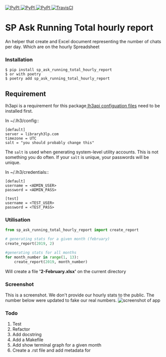 [
![PyPI](https://img.shields.io/pypi/v/sp_ask_report_chats_per_school.svg)
![PyPI](https://img.shields.io/pypi/pyversions/sp_ask_report_chats_per_school.svg)
![PyPI](https://img.shields.io/github/license/guinslym/sp_ask_report_chats_per_school.svg)
](https://pypi.org/project/sp_ask_report_chats_per_school/)
[![TravisCI](https://travis-ci.org/guinslym/sp_ask_report_chats_per_school.svg?branch=master)](https://travis-ci.org/guinslym/sp_ask_report_chats_per_school)

# SP Ask Running Total hourly report
An helper that create and Excel document representing the number of chats per day. Which are on the hourly Spreadsheet

### Installation

    $ pip install sp_ask_running_total_hourly_report
    $ or with poetry
    $ poetry add sp_ask_running_total_hourly_report

## Requirement

lh3api is a requirement for this package[ lh3api configuation files](https://gitlab.com/libraryh3lp/libraryh3lp-sdk-python/) need to be installed first.


In ~/.lh3/config::

    [default]
    server = libraryh3lp.com
    timezone = UTC
    salt = "you should probably change this"

The `salt` is used when generating system-level utility accounts.
This is not something you do often.  If your `salt` is unique, your
passwords will be unique.

In ~/.lh3/credentials::

    [default]
    username = <ADMIN_USER>
    password = <ADMIN_PASS>

    [test]
    username = <TEST_USER>
    password = <TEST_PASS>


### Utilisation
```python
from sp_ask_running_total_hourly_report import create_report

# generating stats for a given month (february)
create_report(2019, 2)

#generating stats for all months
for month_number in range(1, 13):
    create_report(2019, month_number)
```
Will create a file **'2-February.xlsx'** on the current directory

### Screenshot
This is a screenshot. We don't provide our hourly stats to the public. The number below were updated to fake our real numbers.
![screenshot of app](screenshots/screenshot3.png)


### Todo
1.  Test
2.  Refactor
3.  Add docstring
4.  Add a Makefile
5.  Add show terminal graph for a given month
6.  Create a .rst file and add metadata for 
